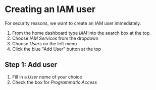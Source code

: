 # Creating an IAM user
For security reasons, we want to create an IAM user immediately.

1. From the home dashboard type *IAM* into the search box at the top.
2. Choose *IAM Services* from the dropdown
3. Choose *Users* on the left menu
4. Click the blue "Add User" button at the top

## Step 1: Add user
1. Fill in a *User name* of your choice
2. Check the box for *Programmatic Access*

<!--stackedit_data:
eyJoaXN0b3J5IjpbLTcyMTM0Nzc1MSwxNDUxOTA4NzI5LDcxOD
U2ODk5MiwtMTIxMDQzMjgsLTE5Nzk5MTAwMzksLTcwMDUzMjg1
NSwxOTE0MTg0OTkwLC0xNjQwOTI5MzM0LDIxMDc0NTA2NDksMT
UwNjU4OTE0N119
-->
